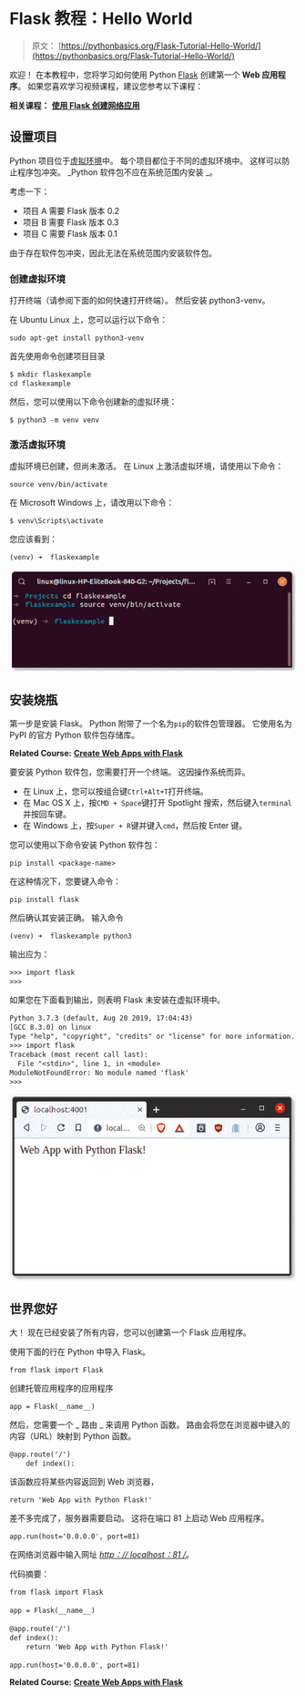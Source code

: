 # Flask 教程：Hello World

> 原文： [https://pythonbasics.org/Flask-Tutorial-Hello-World/](https://pythonbasics.org/Flask-Tutorial-Hello-World/)

欢迎！ 在本教程中，您将学习如何使用 Python [Flask](http://flask.pocoo.org/) 创建第一个 **Web 应用程序**。 如果您喜欢学习视频课程，建议您参考以下课程：

**相关课程：** **[使用 Flask 创建网络应用](https://gum.co/IMzBy)**

## 设置项目

Python 项目位于[虚拟环境](https://pythonbasics.org/virtualenv/)中。 每个项目都位于不同的虚拟环境中。 这样可以防止程序包冲突。 _Python 软件包不应在系统范围内安装 _。

考虑一下：

*   项目 A 需要 Flask 版本 0.2
*   项目 B 需要 Flask 版本 0.3
*   项目 C 需要 Flask 版本 0.1

由于存在软件包冲突，因此无法在系统范围内安装软件包。

### 创建虚拟环境

打开终端（请参阅下面的如何快速打开终端）。 然后安装 python3-venv。

在 Ubuntu Linux 上，您可以运行以下命令：

```
sudo apt-get install python3-venv

```

首先使用命令创建项目目录

```
$ mkdir flaskexample
cd flaskexample

```

然后，您可以使用以下命令创建新的虚拟环境：

```
$ python3 -m venv venv

```

### 激活虚拟环境

虚拟环境已创建，但尚未激活。
在 Linux 上激活虚拟环境，请使用以下命令：

```
source venv/bin/activate

```

在 Microsoft Windows 上，请改用以下命令：

```
$ venv\Scripts\activate

```

您应该看到：

```
(venv) ➜  flaskexample 

```

![virtual environment](img/825e92bb7921bc6d5dfa1e98f1a31d75.jpg)

## 安装烧瓶

第一步是安装 Flask。 Python 附带了一个名为`pip`的软件包管理器。 它使用名为 PyPI 的官方 Python 软件包存储库。

**Related Course:** **[Create Web Apps with Flask](https://gum.co/IMzBy)**

要安装 Python 软件包，您需要打开一个终端。 这因操作系统而异。

*   在 Linux 上，您可以按组合键`Ctrl+Alt+T`打开终端。
*   在 Mac OS X 上，按`CMD + Space`键打开 Spotlight 搜索，然后键入`terminal`并按回车键。
*   在 Windows 上，按`Super + R`键并键入`cmd`，然后按 Enter 键。

您可以使用以下命令安装 Python 软件包：

```
pip install <package-name>

```

在这种情况下，您要键入命令：

```
pip install flask

```

然后确认其安装正确。 输入命令

```
(venv) ➜  flaskexample python3

```

输出应为：

```
>>> import flask
>>> 

```

如果您在下面看到输出，则表明 Flask 未安装在虚拟环境中。

```
Python 3.7.3 (default, Aug 20 2019, 17:04:43) 
[GCC 8.3.0] on linux
Type "help", "copyright", "credits" or "license" for more information.
>>> import flask
Traceback (most recent call last):
  File "<stdin>", line 1, in <module>
ModuleNotFoundError: No module named 'flask'
>>> 

```

![flask](img/8348ad25313746f0dfecbe3da29fec18.jpg)

## 世界您好

大！ 现在已经安装了所有内容，您可以创建第一个 Flask 应用程序。

使用下面的行在 Python 中导入 Flask。

```
from flask import Flask

```

创建托管应用程序的应用程序

```
app = Flask(__name__)

```

然后，您需要一个 _ 路由 _ 来调用 Python 函数。 路由会将您在浏览器中键入的内容（URL）映射到 Python 函数。

```
@app.route('/')
    def index():

```

该函数应将某些内容返回到 Web 浏览器，

```
return 'Web App with Python Flask!'

```

差不多完成了，服务器需要启动。 这将在端口 81 上启动 Web 应用程序。

```
app.run(host='0.0.0.0', port=81)

```

在网络浏览器中输入网址 _[http：// localhost：81 /](http://localhost:81/)_。

代码摘要：

```
from flask import Flask

app = Flask(__name__)

@app.route('/')
def index():
    return 'Web App with Python Flask!'

app.run(host='0.0.0.0', port=81)

```

**Related Course:** **[Create Web Apps with Flask](https://gum.co/IMzBy)**